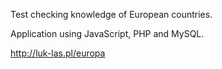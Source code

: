 Test checking knowledge of European countries.

Application using JavaScript, PHP and MySQL.

http://luk-las.pl/europa
